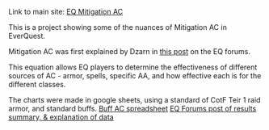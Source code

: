 Link to main site: [EQ Mitigation AC](https://niente.github.io/EQ-Mitigation-AC/)

This is a project showing some of the nuances of Mitigation AC in EverQuest.

Mitigation AC was first explained by Dzarn in [this post](https://forums.daybreakgames.com/eq/index.php?threads/ac-vs-acv2.210028/#post-3078126) on the EQ forums.

This equation allows EQ players to determine the effectiveness of different sources of AC - armor, spells, specific AA, and how effective each is for the different classes.

The charts were made in google sheets, using a standard of CotF Teir 1 raid armor, and standard buffs.
[Buff AC spreadsheet](https://docs.google.com/spreadsheets/d/15LNmvFM26TYbnOFAszblWFNvvbDSbaQpZ-1Z1qyLeAo/edit?usp=sharing)
[EQ Forums post of results summary, & explanation of data](https://forums.daybreakgames.com/eq/index.php?threads/ac-breakdown.211691/)
